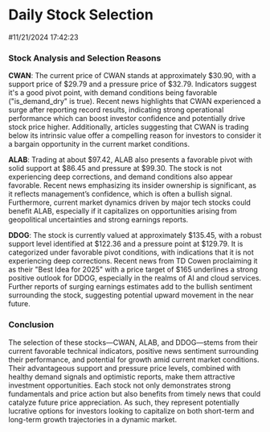 # Daily Stock Selection
 #11/21/2024 17:42:23

### Stock Analysis and Selection Reasons

**CWAN**: The current price of CWAN stands at approximately $30.90, with a support price of $29.79 and a pressure price of $32.79. Indicators suggest it's a good pivot point, with demand conditions being favorable ("is_demand_dry" is true). Recent news highlights that CWAN experienced a surge after reporting record results, indicating strong operational performance which can boost investor confidence and potentially drive stock price higher. Additionally, articles suggesting that CWAN is trading below its intrinsic value offer a compelling reason for investors to consider it a bargain opportunity in the current market conditions.

**ALAB**: Trading at about $97.42, ALAB also presents a favorable pivot with solid support at $86.45 and pressure at $99.30. The stock is not experiencing deep corrections, and demand conditions also appear favorable. Recent news emphasizing its insider ownership is significant, as it reflects management’s confidence, which is often a bullish signal. Furthermore, current market dynamics driven by major tech stocks could benefit ALAB, especially if it capitalizes on opportunities arising from geopolitical uncertainties and strong earnings reports.

**DDOG**: The stock is currently valued at approximately $135.45, with a robust support level identified at $122.36 and a pressure point at $129.79. It is categorized under favorable pivot conditions, with indications that it is not experiencing deep corrections. Recent news from TD Cowen proclaiming it as their "Best Idea for 2025" with a price target of $165 underlines a strong positive outlook for DDOG, especially in the realms of AI and cloud services. Further reports of surging earnings estimates add to the bullish sentiment surrounding the stock, suggesting potential upward movement in the near future.

### Conclusion

The selection of these stocks—CWAN, ALAB, and DDOG—stems from their current favorable technical indicators, positive news sentiment surrounding their performance, and potential for growth amid current market conditions. Their advantageous support and pressure price levels, combined with healthy demand signals and optimistic reports, make them attractive investment opportunities. Each stock not only demonstrates strong fundamentals and price action but also benefits from timely news that could catalyze future price appreciation. As such, they represent potentially lucrative options for investors looking to capitalize on both short-term and long-term growth trajectories in a dynamic market.